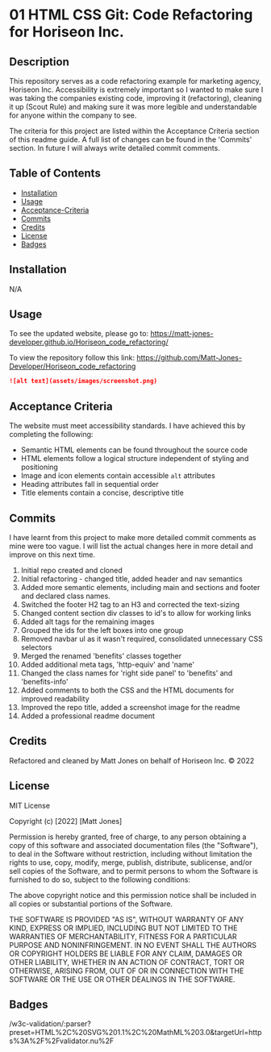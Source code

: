 # 01 HTML CSS Git: Code Refactoring for Horiseon Inc.

## Description

This repository serves as a code refactoring example for marketing agency, Horiseon Inc.
Accessibility is extremely important so I wanted to make sure I was taking the companies existing code, improving it (refactoring), cleaning it up (Scout Rule) and making sure it was more legible and understandable for anyone within the company to see.

The criteria for this project are listed within the Acceptance Criteria section of this readme guide. A full list of changes can be found in the 'Commits' section. In future I will always write detailed commit comments.

## Table of Contents

* [Installation](#installation)
* [Usage](#usage)
* [Acceptance-Criteria](#acceptance-criteria)
* [Commits](#commits)
* [Credits](#credits)
* [License](#license)
* [Badges](#badges)

## Installation

N/A


## Usage

To see the updated website, please go to: https://matt-jones-developer.github.io/Horiseon_code_refactoring/

To view the repository follow this link: https://github.com/Matt-Jones-Developer/Horiseon_code_refactoring

```md
![alt text](assets/images/screenshot.png)
```

## Acceptance Criteria

The website must meet accessibility standards. I have achieved this by completing the following:

* Semantic HTML elements can be found throughout the source code
* HTML elements follow a logical structure independent of styling and positioning
* Image and icon elements contain accessible `alt` attributes
* Heading attributes fall in sequential order
* Title elements contain a concise, descriptive title

## Commits

I have learnt from this project to make more detailed commit comments as mine were too vague.  I will list the actual changes here in more detail and improve on this next time.

1. Initial repo created and cloned 
2. Initial refactoring - changed title, added header and nav semantics
3. Added more semantic elements, including main and sections and footer and declared class names.
4. Switched the footer H2 tag to an H3 and corrected the text-sizing
5. Changed content section div classes to id's to allow for working links
6. Added alt tags for the remaining images 
7. Grouped the ids for the left boxes into one group
8. Removed navbar ul as it wasn't required, consolidated unnecessary CSS selectors 
9. Merged the renamed 'benefits' classes together 
10. Added additional meta tags, 'http-equiv' and 'name'
11. Changed the class names for 'right side panel' to 'benefits' and 'benefits-info'
12. Added comments to both the CSS and the HTML documents for improved readability
13. Improved the repo title, added a screenshot image for the readme
14. Added a professional readme document

## Credits

Refactored and cleaned by Matt Jones on behalf of Horiseon Inc. © 2022

## License 

MIT License

Copyright (c) [2022] [Matt Jones]

Permission is hereby granted, free of charge, to any person obtaining a copy
of this software and associated documentation files (the "Software"), to deal
in the Software without restriction, including without limitation the rights
to use, copy, modify, merge, publish, distribute, sublicense, and/or sell
copies of the Software, and to permit persons to whom the Software is
furnished to do so, subject to the following conditions:

The above copyright notice and this permission notice shall be included in all
copies or substantial portions of the Software.

THE SOFTWARE IS PROVIDED "AS IS", WITHOUT WARRANTY OF ANY KIND, EXPRESS OR
IMPLIED, INCLUDING BUT NOT LIMITED TO THE WARRANTIES OF MERCHANTABILITY,
FITNESS FOR A PARTICULAR PURPOSE AND NONINFRINGEMENT. IN NO EVENT SHALL THE
AUTHORS OR COPYRIGHT HOLDERS BE LIABLE FOR ANY CLAIM, DAMAGES OR OTHER
LIABILITY, WHETHER IN AN ACTION OF CONTRACT, TORT OR OTHERWISE, ARISING FROM,
OUT OF OR IN CONNECTION WITH THE SOFTWARE OR THE USE OR OTHER DEALINGS IN THE
SOFTWARE.

## Badges

/w3c-validation/:parser?preset=HTML%2C%20SVG%201.1%2C%20MathML%203.0&targetUrl=https%3A%2F%2Fvalidator.nu%2F
